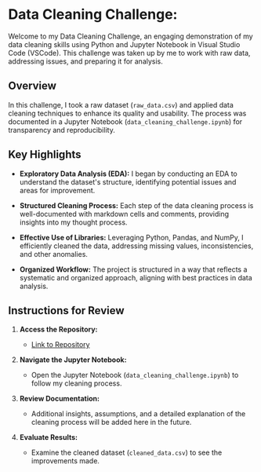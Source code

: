 # Data Cleaning Challenge:

Welcome to my Data Cleaning Challenge, an engaging demonstration of my data cleaning skills using Python and Jupyter Notebook in Visual Studio Code (VSCode).
This challenge was taken up by me to work with raw data, addressing issues, and preparing it for analysis. 

## Overview

In this challenge, I took a raw dataset (`raw_data.csv`) and applied data cleaning techniques to enhance its quality and usability. The process was documented in a Jupyter Notebook (`data_cleaning_challenge.ipynb`) for transparency and reproducibility.

## Key Highlights

- **Exploratory Data Analysis (EDA):** I began by conducting an EDA to understand the dataset's structure, identifying potential issues and areas for improvement.

- **Structured Cleaning Process:** Each step of the data cleaning process is well-documented with markdown cells and comments, providing insights into my thought process.

- **Effective Use of Libraries:** Leveraging Python, Pandas, and NumPy, I efficiently cleaned the data, addressing missing values, inconsistencies, and other anomalies.

- **Organized Workflow:** The project is structured in a way that reflects a systematic and organized approach, aligning with best practices in data analysis.

## Instructions for Review

1. **Access the Repository:**
   - [Link to Repository]()

2. **Navigate the Jupyter Notebook:**
   - Open the Jupyter Notebook (`data_cleaning_challenge.ipynb`) to follow my cleaning process.

3. **Review Documentation:**
   - Additional insights, assumptions, and a detailed explanation of the cleaning process will be added here in the future.

4. **Evaluate Results:**
   - Examine the cleaned dataset (`cleaned_data.csv`) to see the improvements made.
